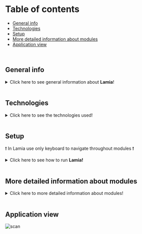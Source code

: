 # Table of contents
* [General info](#general-info)
* [Technologies](#technologies)
* [Setup](#setup)
* [More detailed information about modules](#more-detailed-information-about-modules)
* [Application view](#application-view)
<br>

## General info
<details>
    <summary>Click here to see general information about <b>Lamia</b>!</summary>
        <b>All included  modules in script I created from scratch</b>. The script I created allows you to thoroughly scan the network you are connected to, obtain credentials             using the key-hook module, the intercepted data will be sent to the e-mail address of your choice. The module will also allow you to quickly generate a set of                   passwords which you can use to brute force attacks and allow you to connect to devices outside your network.
</details>

<br>

## Technologies
<details>
    <summary>Click here to see the technologies used!</summary>
        <ul>
            <li>Python 3.8.5</li>
        </ul>
</details>

<br>

## Setup
:exclamation: In Lamia use only keyboard to navigate throughout modules :exclamation:<br/> 
<details>
    <summary>Click here to see how to run <b>Lamia!</b></summary>
         If you let, Lamia will **install** all required packages **automatically**.

         On Windows:
         python run.py
         On Linux:
         python3 run.py
</details>

<br>

## More detailed information about modules
<details>
   <summary>Click here to more detailed information about modules!</summary>
      <br>
             <b>Network scanner modules</b>
             <br>
             <ul>
                <ul>
                    <li><b>Quick</b> --> This module scans the selected subnet very quickly in search of active devices, module acquires IP addresses of scanned devices)</li>
                 </ul>
            <br>
            <ul>
                <li>
                   <b>Intense</b> --> With this module, we can scan the selected network, if the module encounters an active device in the network, it collects information about                                       this device, here is the list of information what module will try to get about  encountered device:
                 </li>
                 <ul>
                    <li>IP address</li>
                    <li>MAC address</li>
                    <li>Host name</li>
                    <li>Operating system name</li>
                    <li>Open port number</li>
                    <li>The name of the service running on an open port</li>
                </ul>
         </ul>
         <br>
         <ul>
            <li>  
            <b>Single target</b> --> This module quickly gathering information about one selcted device. Below is a list of information that module will try to get about chosen                                       device:
             </li>
                <ul>
                    <li>IP address</li>
                    <li>MAC address</li>
                    <li>Host name</li>
                    <li>Operating system name</li>
                    <li>Open port number</li>
                    <li>The name of the service running on an open port</li>
                </ul>
         </ul>
    </ul>
   <br>
   <b>Remote control modules</b>
      <ul>
        <li><b>SSH module</b> --> Allows user to connect to a remote ssh server.</li>
        <li><b>ANANKE</b> --> Allows the user to create a reverse_tcp connection between two selected computers on the same network. 
                             Once connected, user can execute commands on the second computer via the network.</li>
      </ul>
   <br>
   <b>Key-hook(Keyloger)</b>
       <ul>
         <li>This is key-logger script. If this key-logger will be on victim pc it will start 
automatically each time victim turn on computer. After                      collecting data from keyboard, key-hook automatically will sent collected data to chosen email.</li>
      </<ul>
</details>

<br>

## Application view
![scan](https://user-images.githubusercontent.com/57534862/110455849-2efc4a80-80c9-11eb-9e01-eea37547b035.png)
